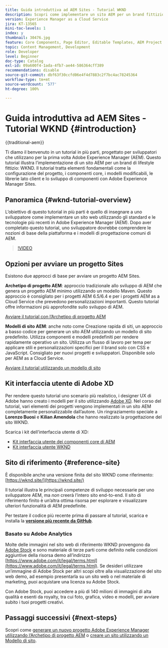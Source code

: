 ```yaml
---
title: Guida introduttiva ad AEM Sites - Tutorial WKND
description: Scopri come implementare un sito AEM per un brand fittizio del settore lifestyle, con nome WKND. Ottieni una descrizione dettagliata di argomenti fondamentali su Experience Manager come la configurazione del progetto, gli archetipi Maven, i componenti core, i modelli modificabili, le librerie client e lo sviluppo di componenti.
version: Experience Manager as a Cloud Service
jira: KT-13565
mini-toc-levels: 1
index: y
thumbnail: 30476.jpg
feature: Core Components, Page Editor, Editable Templates, AEM Project Archetype
topic: Content Management, Development
role: Developer
level: Beginner
doc-type: Catalog
exl-id: 09a600f4-1ada-4fb7-ae44-586364cff389
recommendations: disable
source-git-commit: dbf63f30ccfd06e4f4d7883c2f7bc4ac78245364
workflow-type: tm+mt
source-wordcount: '577'
ht-degree: 100%

---
```


# Guida introduttiva ad AEM Sites - Tutorial WKND {#introduction}

{{traditional-aem}}

Ti diamo il benvenuto in un tutorial in più parti, progettato per sviluppatori che utilizzano per la prima volta Adobe Experience Manager (AEM). Questo tutorial illustra l’implementazione di un sito AEM per un brand di lifestyle fittizio: WKND. Il tutorial tratta elementi fondamentali come la configurazione del progetto, i componenti core, i modelli modificabili, le librerie lato client e lo sviluppo di componenti con Adobe Experience Manager Sites.

## Panoramica {#wknd-tutorial-overview}

L’obiettivo di questo tutorial in più parti è quello di insegnare a uno sviluppatore come implementare un sito web utilizzando gli standard e le tecnologie più recenti in Adobe Experience Manager (AEM). Dopo aver completato questo tutorial, uno sviluppatore dovrebbe comprendere le nozioni di base della piattaforma e i modelli di progettazione comuni di AEM.

>[!VIDEO](https://video.tv.adobe.com/v/36052?quality=12&learn=on&captions=ita)

## Opzioni per avviare un progetto Sites

Esistono due approcci di base per avviare un progetto AEM Sites.

**Archetipo di progetto AEM**: approccio tradizionale allo sviluppo di AEM che genera un progetto AEM minimo utilizzando un modello Maven. Questo approccio è consigliato per i progetti AEM 6.5/6.4 e per i progetti AEM as a Cloud Service che prevedono personalizzazioni importanti. Questo tutorial offre informazioni più approfondite sullo sviluppo di AEM.

[Avviare il tutorial con l’Archetipo di progetto AEM](./project-archetype/overview.md)

**Modelli di sito AEM**: anche noto come Creazione rapida di siti, un approccio a basso codice per generare un sito AEM utilizzando un modello di sito predefinito. Utilizza componenti e modelli predefiniti per rendere rapidamente operativo un sito. Utilizza un flusso di lavoro per tema per applicare stili e personalizzazioni specifici per il brand solo con CSS e JavaScript. Consigliato per nuovi progetti e sviluppatori. Disponibile solo per AEM as a Cloud Service.

[Avviare il tutorial utilizzando un modello di sito](./site-template/create-site.md)

## Kit interfaccia utente di Adobe XD

Per rendere questo tutorial uno scenario più realistico, i designer UX di Adobe hanno creato i modelli per il sito utilizzando [Adobe XD](https://www.adobe.com/it/products/xd.html). Nel corso del tutorial, vari elementi dei progetti vengono implementati in un sito AEM completamente personalizzabile dall’autore. Un ringraziamento speciale a **Lorenzo Buosi** e **Kilian Amendola** che hanno realizzato la progettazione del sito WKND.

Scarica i kit dell’interfaccia utente di XD:

* [Kit interfaccia utente dei componenti core di AEM](assets/overview/AEM-CoreComponents-UI-Kit.xd)
* [Kit interfaccia utente WKND](https://github.com/adobe/aem-guides-wknd/releases/download/aem-guides-wknd-0.0.2/AEM_UI-kit-WKND.xd)

## Sito di riferimento {#reference-site}

È disponibile anche una versione finita del sito WKND come riferimento: [https://wknd.site/](https://wknd.site/)

Il tutorial illustra le principali competenze di sviluppo necessarie per uno sviluppatore AEM, ma *non* creerà l’intero sito end-to-end. Il sito di riferimento finito è un’altra ottima risorsa per esplorare e visualizzare ulteriori funzionalità di AEM predefinite.

Per testare il codice più recente prima di passare al tutorial, scarica e installa la **[versione più recente da GitHub](https://github.com/adobe/aem-guides-wknd/releases/latest)**.

### Basato su Adobe Analytics

Molte delle immagini nel sito web di riferimento WKND provengono da [Adobe Stock](https://stock.adobe.com/it) e sono materiale di terze parti come definito nelle condizioni aggiuntive della risorsa demo all’indirizzo [https://www.adobe.com/it/legal/terms.html](https://www.adobe.com/it/legal/terms.html). Se desideri utilizzare un’immagine di Adobe Stock per altri scopi oltre alla visualizzazione del sito web demo, ad esempio presentarla su un sito web o nel materiale di marketing, puoi acquistare una licenza su Adobe Stock.

Con Adobe Stock, puoi accedere a più di 140 milioni di immagini di alta qualità e esenti da royalty, tra cui foto, grafica, video e modelli, per avviare subito i tuoi progetti creativi.

## Passaggi successivi {#next-steps}

Scopri come [generare un nuovo progetto Adobe Experience Manager utilizzando l’Archetipo di progetto AEM](./project-archetype/overview.md) o [creare un sito utilizzando un Modello di sito](./site-template/create-site.md).
